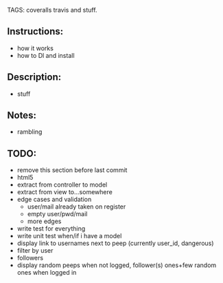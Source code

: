 TAGS: coveralls travis and stuff.

Instructions:
------
* how it works
* how to Dl and install

Description:
------
* stuff

Notes:
------
* rambling

TODO:
------
* remove this section before last commit
* html5
* extract from controller to model
* extract from view to...somewhere
* edge cases and validation
  - user/mail already taken on register
  - empty user/pwd/mail
  - more edges
* write test for everything
* write unit test when/if i have a model
* display link to usernames next to peep (currently user_id, dangerous)
* filter by user
* followers
* display random peeps when not logged, follower(s) ones+few random ones when logged in

